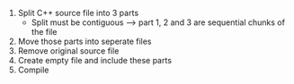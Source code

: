 1. Split C++ source file into 3 parts
    - Split must be contiguous --> part 1, 2 and 3 are sequential chunks of the file
2. Move those parts into seperate files
3. Remove original source file
4. Create empty file and include these parts
5. Compile